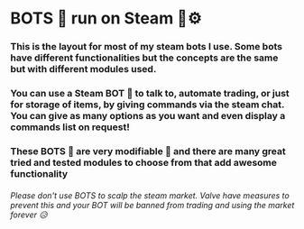 # BOTS 🤖 run on Steam 🚂⚙️

### This is the layout for most of my steam bots I use. Some bots have different functionalities but the concepts are the same but with different modules used.
### You can use a Steam BOT 🤖 to talk to, automate trading, or just for storage of items, by giving commands via the steam chat. You can give as many options as you want and even display a commands list on request!
### These BOTS 🤖 are very modifiable 🔧 and there are many great tried and tested modules to choose from that add awesome functionality
###### Please don't use BOTS to scalp the steam market. Valve have measures to prevent this and your BOT will be banned from trading and using the market forever 😥 
